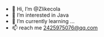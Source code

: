 - 👋 Hi, I’m @Zlikecola
- 👀 I’m interested in Java
- 🌱 I’m currently learning ...
- 📫 reach me 2425975076@qq.com

<!---
Zlikecola/Zlikecola is a ✨ special ✨ repository because its `README.md` (this file) appears on your GitHub profile.
You can click the Preview link to take a look at your changes.
--->

